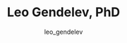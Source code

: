 ---
# this is autogenerated: do not edit
title: Leo Gendelev, PhD
author: leo_gendelev
layout: author-bio
jobtitle: AI Scientist - Computational Drug Discovery
bio: Genentech
type: alumn
excerpt: "Biophysics graduate student; Fletcher Jones Fellow (2014-2019)."
header:
  teaser: /assets/images/people/bio-gendelev.jpg
papers: 
    - title: Zebrafish behavioural profiling identifies GABA and serotonin receptor ligands related to sedation and paradoxical excitation
      excerpt: McCarroll MN, <u>Gendelev L</u>, Kinser R, Taylor J, Bruni G, Myers-Turnbull D, Helsell C, Carbajal A, Rinaldi C, Kang HJ, Gong JH, Sello JK, Tomita S, Peterson RT, Keiser MJ, Kokel D. __Nat Commun__. 2019 Sep 9.
      link: "https://doi.org/10.1038/s41467-019-11936-w"

    - title: A Simple Representation of Three-Dimensional Molecular Structure
      excerpt: Axen SD, Huang XP, Caceres EL, <u>Gendelev L</u>, Roth BL, Keiser MJ. __J Med Chem__. 2017 Sep 14.
      link: "https://doi.org/10.1021/acs.jmedchem.7b00696"

    - title: Zebrafish behavioral profiling identifies multitarget antipsychotic-like compounds
      excerpt: Bruni G, Rennekamp AJ, Velenich A, McCarroll M, <u>Gendelev L</u>, Fertsch E, Taylor J, Lakhani P, Lensen D, Evron T, Lorello PJ, Huang XP, Kolczewski S, Carey G, Caldarone BJ, Prinssen E, Roth BL, Keiser MJ, Peterson RT, Kokel D. __Nat Chem Biol__. 2016 Jul.
      link: "https://doi.org/10.1038/nchembio.2097"

    - title: Leveraging Large-scale Behavioral Profiling in Zebrafish to Explore Neuroactive Polypharmacology
      excerpt: McCarroll MN, <u>Gendelev L</u>, Keiser MJ, Kokel D. __ACS Chem Biol__. 2016 Apr 15.
      link: "https://doi.org/10.1021/acschembio.5b00800"

---